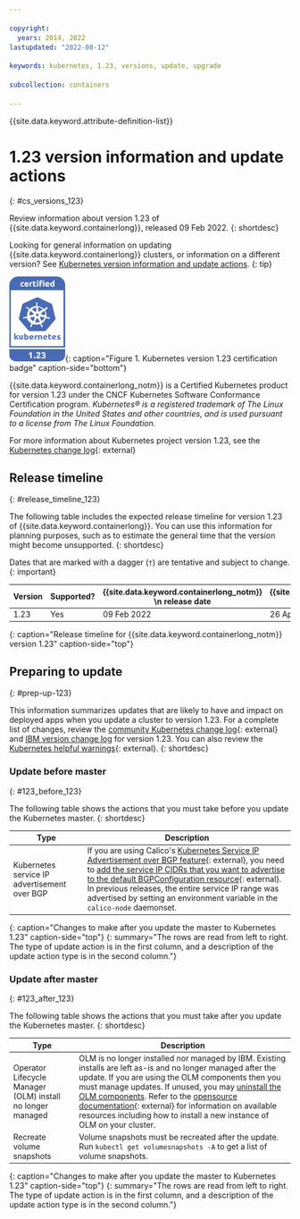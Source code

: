 ```yaml
---

copyright:
  years: 2014, 2022
lastupdated: "2022-08-12"

keywords: kubernetes, 1.23, versions, update, upgrade

subcollection: containers

---
```


{{site.data.keyword.attribute-definition-list}}


# 1.23 version information and update actions
{: #cs_versions_123}

Review information about version 1.23 of {{site.data.keyword.containerlong}}, released 09 Feb 2022.
{: shortdesc}

Looking for general information on updating {{site.data.keyword.containerlong}} clusters, or information on a different version? See [Kubernetes version information and update actions](/docs/containers?topic=containers-cs_versions).
{: tip}

![This badge indicates Kubernetes version 1.23 certification for {{site.data.keyword.containerlong_notm}}](images/certified_kubernetes_1x23.svg){: caption="Figure 1. Kubernetes version 1.23 certification badge" caption-side="bottom"}

{{site.data.keyword.containerlong_notm}} is a Certified Kubernetes product for version 1.23 under the CNCF Kubernetes Software Conformance Certification program. _Kubernetes® is a registered trademark of The Linux Foundation in the United States and other countries, and is used pursuant to a license from The Linux Foundation._

For more information about Kubernetes project version 1.23, see the [Kubernetes change log](https://kubernetes.io/releases/notes/.){: external}

## Release timeline 
{: #release_timeline_123}

The following table includes the expected release timeline for version 1.23 of {{site.data.keyword.containerlong}}. You can use this information for planning purposes, such as to estimate the general time that the version might become unsupported. 
{: shortdesc}

Dates that are marked with a dagger (`†`) are tentative and subject to change.
{: important}

|  Version | Supported? | {{site.data.keyword.containerlong_notm}} \n release date | {{site.data.keyword.containerlong_notm}} \n unsupported date |
|------|------|----------|----------|
| 1.23 | Yes | 09 Feb 2022 |  26 April 2023 `†` |
{: caption="Release timeline for {{site.data.keyword.containerlong_notm}} version 1.23" caption-side="top"}

## Preparing to update
{: #prep-up-123}

This information summarizes updates that are likely to have and impact on deployed apps when you update a cluster to version 1.23. For a complete list of changes, review the [community Kubernetes change log](https://github.com/kubernetes/kubernetes/blob/master/CHANGELOG/CHANGELOG-1.23.md){: external} and [IBM version change log](/docs/containers?topic=containers-changelog_123) for version 1.23. You can also review the [Kubernetes helpful warnings](https://kubernetes.io/blog/2020/09/03/warnings/){: external}. 
{: shortdesc}

### Update before master
{: #123_before_123}

The following table shows the actions that you must take before you update the Kubernetes master.
{: shortdesc}

| Type | Description|
| --- | --- |
| Kubernetes service IP advertisement over BGP | If you are using Calico's [Kubernetes Service IP Advertisement over BGP feature](https://www.tigera.io/blog/advertising-kubernetes-service-ips-with-calico-and-bgp/){: external}, you need to [add the service IP CIDRs that you want to advertise to the default BGPConfiguration resource](https://projectcalico.docs.tigera.io/archive/v3.21/reference/resources/bgpconfig){: external}. In previous releases, the entire service IP range was advertised by setting an environment variable in the `calico-node` daemonset. |
{: caption="Changes to make after you update the master to Kubernetes 1.23" caption-side="top"}
{: summary="The rows are read from left to right. The type of update action is in the first column, and a description of the update action type is in the second column."}


### Update after master
{: #123_after_123}

The following table shows the actions that you must take after you update the Kubernetes master.
{: shortdesc}

| Type | Description|
| --- | --- |
| Operator Lifecycle Manager (OLM) install no longer managed | OLM is no longer installed nor managed by IBM. Existing installs are left as-is and no longer managed after the update. If you are using the OLM components then you must manage updates. If unused, you may [uninstall the OLM components](/docs/containers?topic=containers-ts-delete-olm). Refer to the [opensource documentation](https://olm.operatorframework.io/){: external} for information on available resources including how to install a new instance of OLM on your cluster. |
| Recreate volume snapshots | Volume snapshots must be recreated after the update. Run `kubectl get volumesnapshots -A` to get a list of volume snapshots. |
{: caption="Changes to make after you update the master to Kubernetes 1.23" caption-side="top"}
{: summary="The rows are read from left to right. The type of update action is in the first column, and a description of the update action type is in the second column."}



